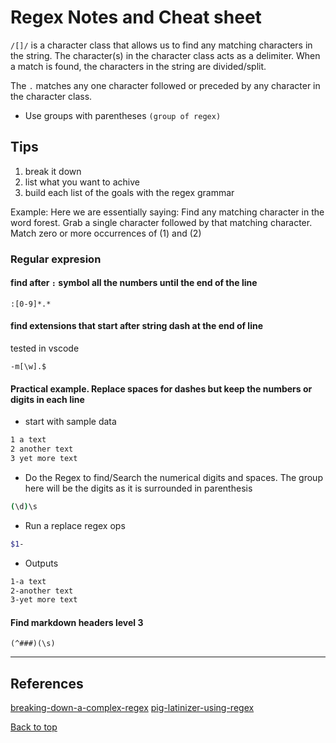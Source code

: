 # Regex Notes and Cheat sheet

`/[]/` is a character class that allows us to find any matching characters in the string. The character(s) in the character class acts as a delimiter. When a match is found, the characters in the string are divided/split.

The `.` matches any one character followed or preceded by any character in the character class.

- Use groups with parentheses `(group of regex)`

## Tips

1. break it down
2. list what you want to achive
3. build each list of the goals with the regex grammar

Example:
Here we are essentially saying:
Find any matching character in the word forest.
Grab a single character followed by that matching character.
Match zero or more occurrences of (1) and (2)

### Regular expresion

#### find after `:` symbol all the numbers until the end of the line

`:[0-9]*.*`

#### find extensions that start after string dash at the end of line

tested in vscode

`-m[\w].$`

#### Practical example. Replace spaces for dashes but keep the numbers or digits in each line

- start with sample data

```bash
1 a text
2 another text
3 yet more text
```

- Do the Regex to find/Search the numerical digits and spaces. The group here will be the digits as it is surrounded in parenthesis

```bash
(\d)\s
```

- Run a replace regex ops

```bash
$1-
```

- Outputs

```bash
1-a text
2-another text
3-yet more text
```

#### Find markdown headers level 3

`(^###)(\s)`

---

## References

[breaking-down-a-complex-regex](https://medium.com/better-programming/breaking-down-a-complex-regex-73b6c795a2be)
[pig-latinizer-using-regex](https://aubreeabril.wordpress.com/2018/08/23/pig-latinizer-using-regex/)

[Back to top](#)
